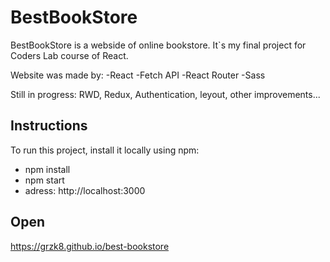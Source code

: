 # BestBookStore
BestBookStore is a webside of online bookstore. It`s my final project for Coders Lab course of React.

Website was made by:
-React
-Fetch API
-React Router
-Sass

Still in progress: RWD, Redux, Authentication, leyout, other improvements...


## Instructions

To run this project, install it locally using npm:
- npm install
- npm start
- adress:  http://localhost:3000

## Open

https://grzk8.github.io/best-bookstore
